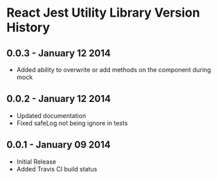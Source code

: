 # React Jest Utility Library Version History

## 0.0.3 - January 12 2014
* Added ability to overwrite or add methods on the component during mock

## 0.0.2 - January 12 2014
* Updated documentation
* Fixed safeLog not being ignore in tests

## 0.0.1 - January 09 2014
* Initial Release
* Added Travis CI build status
